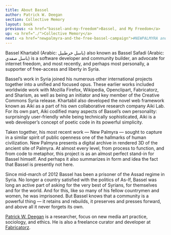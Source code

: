 ```yaml
---
title: About Bassel
author: Patrick W. Deegan
section: Collective Memory
layout: book
previous: <a href="bassel-and-my-freedom">Bassel, and My Freedom</a>
up: <a href="./">Collective Memory</a>
next: <a href="newpalmyra-and-the-free-bassel-campaign">#NEWPALMYRA and the Free Bassel Campaign</a>
---
```


Bassel Khartabil (Arabic: باسل خرطبيل‎) also known as Bassel Safadi
(Arabic: باسل صفدي‎) is a software developer and community builder, an
advocate for internet freedom, and most recently, and perhaps most
personally, a supporter of free-access and liberty in Syria.

Bassel’s work in Syria joined his numerous other international
projects together into a unified and focused opus. These earlier works
included worldwide work with Mozilla Firefox, Wikipedia, Openclipart,
Fabricatorz, and Sharism, as well as being an initiator and key member
of the Creative Commons Syria release. Khartabil also developed the
novel web framework known as Aiki as a part of his own collaborative
research company Aiki Lab. For its own part, Aiki codified many
aspects of Bassel’s own personality: surprisingly user-friendly while
being technically sophisticated, Aiki is a web developer’s concept of
poetic code in its powerful simplicity.

Taken together, his most recent work — New Palmyra — sought to capture
in a similar spirit of public openness one of the hallmarks of human
civilization. New Palmyra presents a digital archive in rendered 3D of
the ancient site of Palmyra. At almost every level, from process to
function, and from code to metaphor, this project is as an almost
perfect stand-in for Bassel himself. And perhaps it also summarizes in
form and idea the fact that Bassel is presently not here.

Since mid-march of 2012 Bassel has been a prisoner of the Assad regime
in Syria. No longer a country satisfied with the politics of As-If,
Bassel was long an active part of asking for the very best of Syrians,
for themselves and for the world. And for this, like so many of his
fellow countrymen and women, he was imprisoned. But Bassel knows that
a community is a powerful thing — it retains and rebuilds, it
preserves and presses forward, and above all it never forgets its own.

<p class="author bio"><a href="../authors/patrick-w-deegan">Patrick
W. Deegan</a> is a researcher, focus on new media art practice,
sociology, and ethics. He is also a freelance curator and developer at
<a href="https://fabricatorz.com/">Fabricatorz</a>.</p>


